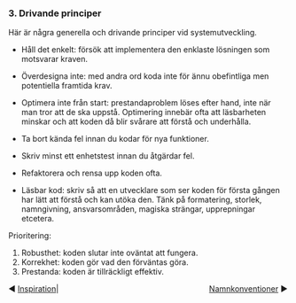 
### 3. Drivande principer

Här är några generella och drivande principer vid systemutveckling.

* Håll det enkelt: försök att implementera den enklaste lösningen som motsvarar kraven.

* Överdesigna inte: med andra ord koda inte för ännu obefintliga men potentiella framtida krav.

* Optimera inte från start: prestandaproblem löses efter hand, inte när man tror att de ska uppstå. Optimering innebär ofta att läsbarheten minskar och att koden då blir svårare att förstå och underhålla.

* Ta bort kända fel innan du kodar för nya funktioner.

* Skriv minst ett enhetstest innan du åtgärdar fel.

* Refaktorera och rensa upp koden ofta.

* Läsbar kod: skriv så att en utvecklare som ser koden för första gången har lätt att förstå och kan utöka den. Tänk på formatering, storlek, namngivning, ansvarsområden, magiska strängar, upprepningar etcetera.

 
Prioritering:
1. Robusthet: koden slutar inte oväntat att fungera.
2. Korrekhet: koden gör vad den förväntas göra.
3. Prestanda: koden är tillräckligt effektiv.


<span style="float:left">&#x25C0; <a href="02-Inspiration.md">Inspiration</a></span>  |  <span style="float:right"><a href="04-Namnkonventioner.md">Namnkonventioner</a> &#x25B6;</span>